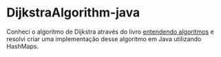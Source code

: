 # DijkstraAlgorithm-java
Conheci o algoritmo de Dijkstra através do livro <a target="_blank" href="https://www.amazon.com.br/Entendendo-Algoritmos-Ilustrado-Programadores-Curiosos/dp/8575225634">entendendo algoritmos</a> e resolvi criar uma implementação desse algoritmo em Java utilizando HashMaps.
